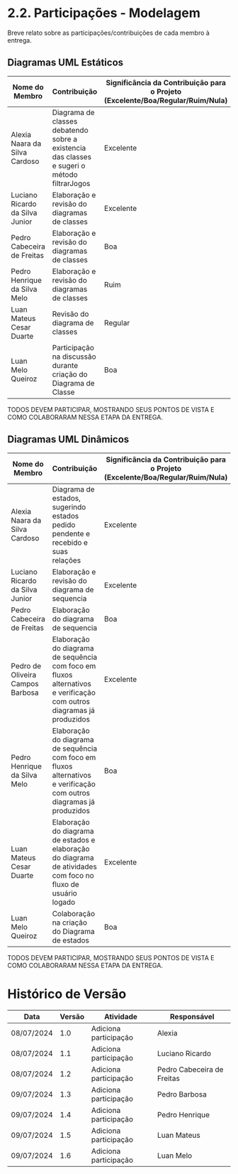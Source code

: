 # 2.2. Participações - Modelagem

Breve relato sobre as participações/contribuições de cada membro à entrega. 

## Diagramas UML Estáticos

| Nome do Membro                          | Contribuição                                        | Significância da Contribuição para o Projeto (Excelente/Boa/Regular/Ruim/Nula) |
| --------------------------------------- | --------------------------------------------------- | ------------------------------------------------------------------------------ |
| Alexia Naara da Silva Cardoso           | Diagrama de classes debatendo sobre a existencia das classes e sugeri o método filtrarJogos  | Excelente |
| Luciano Ricardo da Silva Junior           | Elaboração e revisão do diagramas de classes | Excelente |
| Pedro Cabeceira de Freitas         | Elaboração e revisão do diagramas de classes | Boa |
| Pedro Henrique da Silva Melo        | Elaboração e revisão do diagramas de classes | Ruim |
| Luan Mateus Cesar Duarte        | Revisão do diagrama de classes | Regular |
| Luan Melo Queiroz       | Participação na discussão durante criação do Diagrama de Classe | Boa |

TODOS DEVEM PARTICIPAR, MOSTRANDO SEUS PONTOS DE VISTA E COMO COLABORARAM NESSA ETAPA DA ENTREGA.

## Diagramas UML Dinâmicos

| Nome do Membro                          | Contribuição                                        | Significância da Contribuição para o Projeto (Excelente/Boa/Regular/Ruim/Nula) |
| --------------------------------------- | --------------------------------------------------- | ------------------------------------------------------------------------------ |
| Alexia Naara da Silva Cardoso           | Diagrama de estados, sugerindo estados pedido pendente e recebido e suas relações | Excelente |
| Luciano Ricardo da Silva Junior           | Elaboração e revisão do diagrama de sequencia | Excelente |
| Pedro Cabeceira de Freitas          | Elaboração do diagrama de sequencia | Boa |
| Pedro de Oliveira Campos Barbosa          | Elaboração do diagrama de sequência com foco em fluxos alternativos e verificação com outros diagramas já produzidos | Excelente |
| Pedro Henrique da Silva Melo        | Elaboração do diagrama de sequência com foco em fluxos alternativos e verificação com outros diagramas já produzidos | Boa |
| Luan Mateus Cesar Duarte         | Elaboração do diagrama de estados e elaboração do diagrama de atividades com foco no fluxo de usuário logado | Excelente |
| Luan Melo Queiroz        | Colaboração na criação do Diagrama de estados | Boa |

TODOS DEVEM PARTICIPAR, MOSTRANDO SEUS PONTOS DE VISTA E COMO COLABORARAM NESSA ETAPA DA ENTREGA.

# Histórico de Versão

| Data       | Versão | Atividade              | Responsável                      |
| ---------- | ------ | ---------------------- | -------------------------------- |
| 08/07/2024 | 1.0    | Adiciona participação  | Alexia                           |
| 08/07/2024 | 1.1    | Adiciona participação  | Luciano Ricardo                  |
| 08/07/2024 | 1.2    | Adiciona participação  | Pedro Cabeceira de Freitas       |
| 09/07/2024 | 1.3    | Adiciona participação  | Pedro Barbosa                    |
| 09/07/2024 | 1.4    | Adiciona participação  | Pedro Henrique                   |
| 09/07/2024 | 1.5    | Adiciona participação  | Luan Mateus                  |
| 09/07/2024 | 1.6    | Adiciona participação  | Luan Melo                  |

